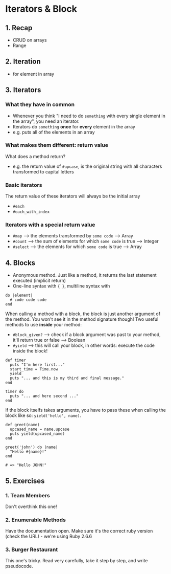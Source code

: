 # Iterators & Block

## 1. Recap
- CRUD on arrays
- Range

## 2. Iteration
- for element in array 

## 3. Iterators
### What they have in common
- Whenever you think "I need to do `something` with every single element in the array", you need an iterator. 
- Iterators do `something` **once** for **every** element in the array
- e.g. puts all of the elements in an array

### What makes them different: return value
What does a method return? 
- e.g. the return value of `#upcase`, is the original string with all characters transformed to capital letters

### Basic iterators
The return value of these iterators will always be the initial array
- `#each`
- `#each_with_index`

### Iterators with a special return value
- `#map` --> the elements transformed by `some code` --> Array
- `#count` --> the sum of elements for which `some code` is true --> Integer
- `#select` --> the elements for which `some code` is true --> Array

## 4. Blocks
- Anonymous method. Just like a method, it returns the last statement executed (implicit return)
- One-line syntax with `{ }`, multiline syntax with 
```
do |element|
  # code code code
end
```

When calling a method with a block, the block is just another argument of the method. You won't see it in the method signature though! Two useful methods to use **inside** your method:
- `#block_given?` --> check if a block argument was past to your method, it'll return true or false --> Boolean
- `#yield` --> this will call your block, in other words: execute the code inside the block!

```
def timer
  puts "I'm here first..."
  start_time = Time.now
  yield
  puts "... and this is my third and final message."
end

timer do
  puts "... and here second ..."
end
```

If the block itselfs takes arguments, you have to pass these when calling the block like so: `yield('hello', name)`.

```
def greet(name)
  upcased_name = name.upcase
  puts yield(upcased_name)
end

greet('john') do |name|
  "Hello #{name}!"
end

# => "Hello JOHN!"
```

## 5. Exercises
### 1. Team Members
Don't overthink this one!

### 2. Enumerable Methods
Have the documentation open. Make sure it's the correct ruby version (check the URL) - we're using Ruby 2.6.6

### 3. Burger Restaurant
This one's tricky. Read very carefully, take it step by step, and write pseudocode.